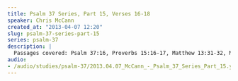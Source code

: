 ```yaml
--- 
title: Psalm 37 Series, Part 15, Verses 16-18
speaker: Chris McCann
created_at: "2013-04-07 12:20"
slug: psalm-37-series-part-15
series: psalm-37
description: |
  Passages covered: Psalm 37:16, Proverbs 15:16-17, Matthew 13:31-32, Matthew 17:19-20, John 12:23-24, Matthew 16:24-26, Psalm 37:17, Isaiah 63:5,11-12, Isaiah 53:1, Isaiah 44:10-12, Psalm 10:15, Psalm 71:5-6, Psalm 119:116, Psalm 37:18, Isaiah 65:17-22, Hebrews 9:15, Hebrews 10:35-36.
audio: 
- /audio/studies/psalm-37/2013.04.07_McCann_-_Psalm_37_Series_Part_15.yaml
---
```

